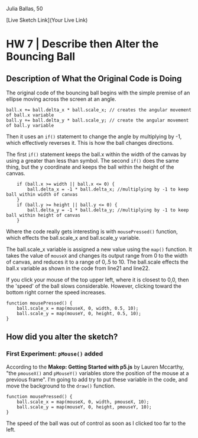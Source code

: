 Julia Ballas, 50

[Live Sketch Link](Your Live Link)


# HW 7 | Describe then Alter the Bouncing Ball

## Description of What the Original Code is Doing

<!--
--This is a Comment Block--

Please describe what the original code is doing.

Why is it working the way it is?
What does each line do?
How can you make the ball change direction?

-->
The original code of the bouncing ball begins with the simple premise of an ellipse moving across the screen at an angle.

```JS
ball.x += ball.delta_x * ball.scale_x; // creates the angular movement of ball.x variable
ball.y += ball.delta_y * ball.scale_y; // create the angular movement of ball.y variable
```

 Then it uses an `if()` statement to change the angle by multiplying by -1, which effectively reverses it. This is how the ball changes directions.

 The first `if()` statement keeps the ball.x within the width of the canvas by using a greater than less than symbol. The second `if()` does the same thing, but the y coordinate and keeps the ball within the height of the canvas.

```JS
    if (ball.x >= width || ball.x <= 0) {
        ball.delta_x = -1 * ball.delta_x; //multiplying by -1 to keep ball within width of canvas
    }
    if (ball.y >= height || ball.y <= 0) {
        ball.delta_y = -1 * ball.delta_y; //multiplying by -1 to keep ball within height of canvas
    }
```

Where the code really gets interesting is with `mousePressed()` function, which effects the ball.scale_x and ball.scale_y variable.

 The ball.scale_x variable is assigned a new value using the `map()` function. It takes the value of `mouseX` and changes its output range from 0 to the width of canvas, and reduces it to a range of 0,.5 to 10. The ball.scale effects the ball.x variable as shown in the code from line21 and line22.

If you click your mouse of the top upper left, where it is closest to 0,0, then the 'speed' of the ball slows considerable. However, clicking toward the bottom right corner the speed increases.

```JS
function mousePressed() {
    ball.scale_x = map(mouseX, 0, width, 0.5, 10);
    ball.scale_y = map(mouseY, 0, height, 0.5, 10);
}
```

## How did you alter the sketch?

<!--
Please describe how and why you changed the sketch?
-->

### First Experiment: `pMouse()` added

According to the **Makep: Getting Started with p5.js** by Lauren Mccarthy, "the `pmouseX()` and `pMouseY()` variables store the position of the mouse at a previous frame". I'm going to add try to put these variable in the code, and move the background to the `draw()` function.

```JS
function mousePressed() {
    ball.scale_x = map(mouseX, 0, width, pmouseX, 10);
    ball.scale_y = map(mouseY, 0, height, pmouseY, 10);
}
```
The speed of the ball was out of control as soon as I clicked too far to the left.

##